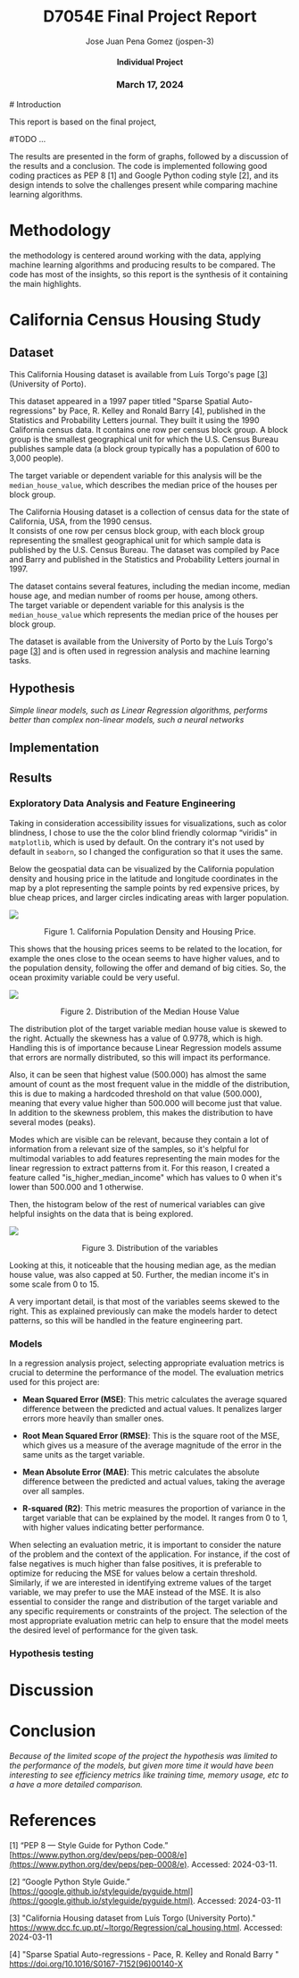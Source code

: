 
<h1 style="text-align: center" > D7054E Final Project Report </h1>  
<p style="text-align: center" > Jose Juan Pena Gomez (jospen-3)  </p>  
<h4 style="text-align: center" > Individual Project </h4>  
<h3 style="text-align: center" > March 17, 2024  </h3>
# Introduction

This report is based on the final project,

#TODO ...

The results are presented in the form of graphs, followed by a discussion of the results and a conclusion. The code is implemented following good coding practices as PEP 8 [1] and Google Python coding style [2], and its design intends to solve the challenges present while comparing machine learning algorithms.

# Methodology

the methodology is centered around working with the data, applying machine learning algorithms and producing results to be compared. The code has most of the insights, so this report is the synthesis of it containing the main highlights.

# California Census Housing Study



## Dataset

This California Housing dataset is available from Luís Torgo's page \[[3](https://www.dcc.fc.up.pt/~ltorgo/Regression/cal_housing.html)\] (University of Porto).  
  
This dataset appeared in a 1997 paper titled "Sparse Spatial Auto-regressions" by Pace, R. Kelley and Ronald Barry [4], published in the Statistics and Probability Letters journal. They built it using the 1990 California census data. It contains one row per census block group. A block group is the smallest geographical unit for which the U.S. Census Bureau publishes sample data (a block group typically has a population of 600 to 3,000 people).
  
The target variable or dependent variable for this analysis will be the `median_house_value`, which describes the median price of the houses per block group.  
  
The California Housing dataset is a collection of census data for the state of California, USA, from the 1990 census.   
It consists of one row per census block group, with each block group representing the smallest geographical unit for which sample data is published by the U.S. Census Bureau. The dataset was compiled by Pace and Barry and published in the Statistics and Probability Letters journal in 1997.   
  
The dataset contains several features, including the median income, median house age, and median number of rooms per house, among others.   
The target variable or dependent variable for this analysis is the `median_house_value` which represents the median price of the houses per block group.   
  
The dataset is available from the University of Porto by the Luís Torgo's page \[[3](https://www.dcc.fc.up.pt/~ltorgo/Regression/cal_housing.html)\] and is often used in regression analysis and machine learning tasks.

## Hypothesis

*Simple linear models, such as Linear Regression algorithms, performs better than complex non-linear models, such a neural networks*

## Implementation



## Results


### Exploratory Data Analysis and Feature Engineering


Taking in consideration accessibility issues for visualizations, such as color blindness, I chose to use the the color blind friendly colormap “viridis" in `matplotlib`, which is used by default. On the contrary it's not used by default in `seaborn`, so I changed the configuration so that it uses the same.

Below the geospatial data can be visualized by the California population density and housing price in the latitude and longitude coordinates in the map by a plot representing the sample points by red expensive prices, by blue cheap prices, and larger circles indicating areas with larger population.


![](artifacts/plots/population_density_and_price.png)
<p style="text-align: center">Figure 1. California Population Density and Housing Price.</p>

This shows that the housing prices seems to be related to the location, for example the ones close to the ocean seems to have higher values, and to the population density, following the offer and demand of big cities. So, the ocean proximity variable could be very useful.


![](artifacts/plots/median_house_value_distribution.png)
<p style="text-align: center">Figure 2. Distribution of the Median House Value</p>

The distribution plot of the target variable median house value is skewed to the right. Actually the skewness has a value of 0.9778, which is high. Handling this is of importance because Linear Regression models assume that errors are normally distributed, so this will impact its performance.

Also, it can be seen that highest value (500.000) has almost the same amount of count as the most frequent value in the middle of the distribution, this is due to making a hardcoded threshold on that value (500.000), meaning that every value higher than 500.000 will become just that value. In addition to the skewness problem, this makes the distribution to have several modes (peaks). 

Modes which are visible can be relevant, because they contain a lot of information from a relevant size of the samples, so it's helpful for multimodal variables to add features representing the main modes for the linear regression to extract patterns from it. For this reason, I created a feature called "is_higher_median_income" which has values to 0 when it's lower than 500.000 and 1 otherwise.

Then, the histogram below of the rest of numerical variables can give helpful insights on the data that is being explored. 

![](artifacts/plots/variables_histogram.png)
<p style="text-align: center">Figure 3. Distribution of the variables</p>

Looking at this, it noticeable that the housing median age, as the median house value, was also capped at 50. Further, the median income it's in some scale from 0 to 15.

A very important detail, is that most of the variables seems skewed to the right. This as explained previously can make the models harder to detect patterns, so this will be handled in the feature engineering part.

### Models

In a regression analysis project, selecting appropriate evaluation metrics is crucial to determine the performance of the model. The evaluation metrics used for this project are:  
  
-   **Mean Squared Error (MSE)**: This metric calculates the average squared difference between the predicted and actual values. It penalizes larger errors more heavily than smaller ones.  
  
-   **Root Mean Squared Error (RMSE)**: This is the square root of the MSE, which gives us a measure of the average magnitude of the error in the same units as the target variable.  
     
-   **Mean Absolute Error (MAE)**: This metric calculates the absolute difference between the predicted and actual values, taking the average over all samples.  
     
-   **R-squared (R2)**: This metric measures the proportion of variance in the target variable that can be explained by the model. It ranges from 0 to 1, with higher values indicating better performance.  
  
When selecting an evaluation metric, it is important to consider the nature of the problem and the context of the application. For instance, if the cost of false negatives is much higher than false positives, it is preferable to optimize for reducing the MSE for values below a certain threshold. Similarly, if we are interested in identifying extreme values of the target variable, we may prefer to use the MAE instead of the MSE. It is also essential to consider the range and distribution of the target variable and any specific requirements or constraints of the project. The selection of the most appropriate evaluation metric can help to ensure that the model meets the desired level of performance for the given task.


### Hypothesis testing


# Discussion


# Conclusion

*Because of the limited scope of the project the hypothesis was limited to the performance of the models, but given more time it would have been interesting to see efficiency metrics like training time, memory usage, etc to a have a more detailed comparison.*


# References


[1] “PEP 8 — Style Guide for Python Code.” [https://www.python.org/dev/peps/pep-0008/e](https://www.python.org/dev/peps/pep-0008/e). Accessed: 2024-03-11.
  
[2] “Google Python Style Guide.” [https://google.github.io/styleguide/pyguide.html](https://google.github.io/styleguide/pyguide.html). Accessed: 2024-03-11

[3] "California Housing dataset from Luís Torgo (University Porto)." https://www.dcc.fc.up.pt/~ltorgo/Regression/cal_housing.html. Accessed: 2024-03-11

[4] "Sparse Spatial Auto-regressions - Pace, R. Kelley and Ronald Barry " https://doi.org/10.1016/S0167-7152(96)00140-X